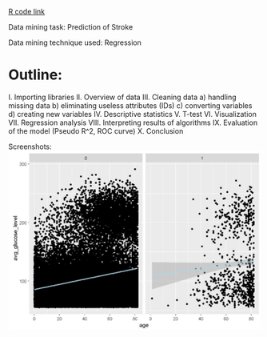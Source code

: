 [R code link](https://mpavlenk.github.io/Prediction-of-Stroke/Prediction_of_Stroke.html)

Data mining task: Prediction of Stroke

Data mining technique used: Regression

# Outline:
I. Importing libraries
II. Overview of data
III. Cleaning data
a) handling missing data
b) eliminating useless attributes (IDs)
c) converting variables
d) creating new variables 
IV. Descriptive statistics
V. T-test
VI. Visualization
VII. Regression analysis
VIII. Interpreting results of algorithms
IX. Evaluation of the model (Pseudo R^2, ROC curve)
X. Conclusion

Screenshots:
<img src="Capture.jpg" alt="Age vs glucose level">
